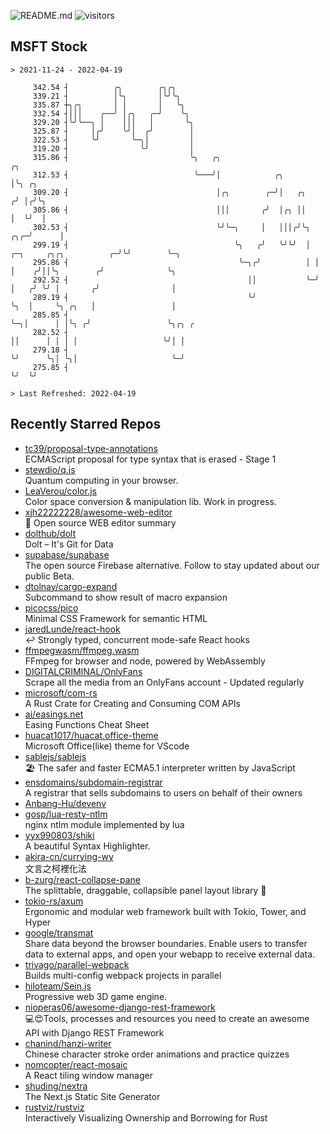 ![README.md](https://github.com/Gerhut/Gerhut/workflows/README.md/badge.svg)
![visitors](https://visitors.vercel.app/Gerhut/Gerhut?token=8cf69d1f6813d272ef062726b6070c9be4ff72038cfe5a7ded7384a8da65d866)

## MSFT Stock

```
> 2021-11-24 - 2022-04-19

     342.54 ┤          ╭╮        ╭╮╭╮                                                                            
     339.21 ┤          │╰╮       │╰╯╰╮                                                                           
     335.87 ┼╮╭╮       │ │       │   ╰╮                                                                          
     332.54 ┤│││    ╭──╯ │╭╮   ╭─╯    ╰╮                                                                         
     329.20 ┤╰╯╰──╮ │    │││   │       ╰╮                                                                        
     325.87 ┤     │╭╯    ╰╯│  ╭╯        │                                                                        
     322.53 ┤     ╰╯       ╰─╮│         │                                                                        
     319.20 ┤                ╰╯         │                                                                        
     315.86 ┤                           ╰╮   ╭╮                                                  ╭╮              
     312.53 ┤                            ╰───╯│            ╭╮                                    │╰╮ ╭╮          
     309.20 ┤                                 │╭╮        ╭─╯│   ╭╮                              ╭╯ │╭╯╰╮         
     305.86 ┤                                 │││       ╭╯  │╭╮ ││                              │  ╰╯  │         
     302.53 ┤                                 ╰╯╰─╮     │   │││╭╯╰╮                         ╭╮╭─╯      │         
     299.19 ┤                                     ╰╮   ╭╯   ╰╯╰╯  │ ╭─╮     ╭╮╭╮          ╭─╯╰╯        ╰─╮       
     295.86 ┤                                      ╰─╮╭╯          │ │ │    ╭╯││╰╮        ╭╯              ╰╮      
     292.52 ┤                                        ││           ╰─╯ │   ╭╯ ╰╯ │       ╭╯                │      
     289.19 ┤                                        ╰╯               ╰╮  │     ╰╮ ╭╮   │                 │      
     285.85 ┤                                                          ╰─╮│      │ │╰╮ ╭╯                 ╰╮╭╮ ╭ 
     282.52 ┤                                                            ││      │ │ │ │                   ╰╯│ │ 
     279.18 ┤                                                            ╰╯      ╰╮│ ╰╮│                     ╰─╯ 
     275.85 ┤                                                                     ╰╯  ╰╯                         

> Last Refreshed: 2022-04-19
```

## Recently Starred Repos

- [tc39/proposal-type-annotations](https://github.com/tc39/proposal-type-annotations)  
  ECMAScript proposal for type syntax that is erased - Stage 1
- [stewdio/q.js](https://github.com/stewdio/q.js)  
  Quantum computing in your browser.
- [LeaVerou/color.js](https://github.com/LeaVerou/color.js)  
  Color space conversion & manipulation lib. Work in progress.
- [xjh22222228/awesome-web-editor](https://github.com/xjh22222228/awesome-web-editor)  
  🔨  Open source WEB editor summary
- [dolthub/dolt](https://github.com/dolthub/dolt)  
  Dolt – It's Git for Data
- [supabase/supabase](https://github.com/supabase/supabase)  
  The open source Firebase alternative. Follow to stay updated about our public Beta.
- [dtolnay/cargo-expand](https://github.com/dtolnay/cargo-expand)  
  Subcommand to show result of macro expansion
- [picocss/pico](https://github.com/picocss/pico)  
  Minimal CSS Framework for semantic HTML
- [jaredLunde/react-hook](https://github.com/jaredLunde/react-hook)  
  ↩ Strongly typed, concurrent mode-safe React hooks
- [ffmpegwasm/ffmpeg.wasm](https://github.com/ffmpegwasm/ffmpeg.wasm)  
  FFmpeg for browser and node, powered by WebAssembly
- [DIGITALCRIMINAL/OnlyFans](https://github.com/DIGITALCRIMINAL/OnlyFans)  
  Scrape all the media from an OnlyFans account - Updated regularly
- [microsoft/com-rs](https://github.com/microsoft/com-rs)  
  A Rust Crate for Creating and Consuming COM APIs
- [ai/easings.net](https://github.com/ai/easings.net)  
  Easing Functions Cheat Sheet
- [huacat1017/huacat.office-theme](https://github.com/huacat1017/huacat.office-theme)  
  Microsoft Office(like) theme for VScode
- [sablejs/sablejs](https://github.com/sablejs/sablejs)  
  🏖️ The safer and faster ECMA5.1 interpreter written by JavaScript
- [ensdomains/subdomain-registrar](https://github.com/ensdomains/subdomain-registrar)  
  A registrar that sells subdomains to users on behalf of their owners
- [Anbang-Hu/devenv](https://github.com/Anbang-Hu/devenv)  
- [gosp/lua-resty-ntlm](https://github.com/gosp/lua-resty-ntlm)  
  nginx ntlm module implemented by lua
- [yyx990803/shiki](https://github.com/yyx990803/shiki)  
  A beautiful Syntax Highlighter.
- [akira-cn/currying-wy](https://github.com/akira-cn/currying-wy)  
  文言之柯裡化法
- [b-zurg/react-collapse-pane](https://github.com/b-zurg/react-collapse-pane)  
  The splittable, draggable, collapsible panel layout library 🎉
- [tokio-rs/axum](https://github.com/tokio-rs/axum)  
  Ergonomic and modular web framework built with Tokio, Tower, and Hyper
- [google/transmat](https://github.com/google/transmat)  
  Share data beyond the browser boundaries. Enable users to transfer data to external apps, and open your webapp to receive external data.
- [trivago/parallel-webpack](https://github.com/trivago/parallel-webpack)  
  Builds multi-config webpack projects in parallel
- [hiloteam/Sein.js](https://github.com/hiloteam/Sein.js)  
  Progressive web 3D game engine.
- [nioperas06/awesome-django-rest-framework](https://github.com/nioperas06/awesome-django-rest-framework)  
   💻😍Tools, processes and resources you need to create an awesome API with Django REST Framework
- [chanind/hanzi-writer](https://github.com/chanind/hanzi-writer)  
  Chinese character stroke order animations and practice quizzes
- [nomcopter/react-mosaic](https://github.com/nomcopter/react-mosaic)  
  A React tiling window manager
- [shuding/nextra](https://github.com/shuding/nextra)  
  The Next.js Static Site Generator
- [rustviz/rustviz](https://github.com/rustviz/rustviz)  
  Interactively Visualizing Ownership and Borrowing for Rust
